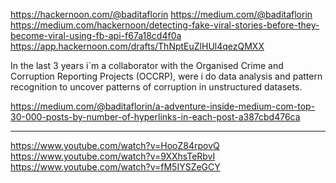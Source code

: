 
https://hackernoon.com/@baditaflorin
https://medium.com/@baditaflorin
https://medium.com/hackernoon/detecting-fake-viral-stories-before-they-become-viral-using-fb-api-f67a18cd4f0a
https://app.hackernoon.com/drafts/ThNptEuZlHUl4qezQMXX

In the last 3 years i`m a collaborator with the Organised Crime and Corruption Reporting Projects (OCCRP), 
were i do data analysis and pattern recognition to uncover patterns of corruption in unstructured datasets.


https://medium.com/@baditaflorin/a-adventure-inside-medium-com-top-30-000-posts-by-number-of-hyperlinks-in-each-post-a387cbd476ca

----

https://www.youtube.com/watch?v=HooZ84rpovQ
https://www.youtube.com/watch?v=9XXhsTeRbvI
https://www.youtube.com/watch?v=fM5IYSZeGCY
